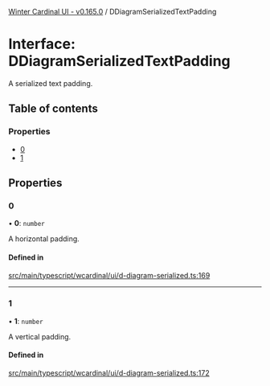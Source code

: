 [Winter Cardinal UI - v0.165.0](../index.md) / DDiagramSerializedTextPadding

# Interface: DDiagramSerializedTextPadding

A serialized text padding.

## Table of contents

### Properties

- [0](DDiagramSerializedTextPadding.md#0)
- [1](DDiagramSerializedTextPadding.md#1)

## Properties

### 0

• **0**: `number`

A horizontal padding.

#### Defined in

[src/main/typescript/wcardinal/ui/d-diagram-serialized.ts:169](https://github.com/winter-cardinal/winter-cardinal-ui/blob/v0.165.0/src/main/typescript/wcardinal/ui/d-diagram-serialized.ts#L169)

___

### 1

• **1**: `number`

A vertical padding.

#### Defined in

[src/main/typescript/wcardinal/ui/d-diagram-serialized.ts:172](https://github.com/winter-cardinal/winter-cardinal-ui/blob/v0.165.0/src/main/typescript/wcardinal/ui/d-diagram-serialized.ts#L172)
